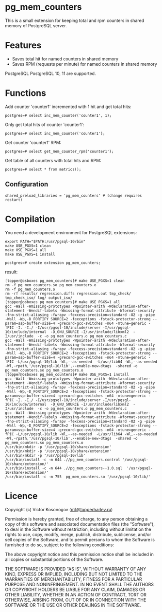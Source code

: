 
pg_mem_counters
==============

This is a small extension for keeping total and rpm counters in shared memory of PostgreSQL server.

# Features

* Saves total hit for named counters in shared memory
* Saves RPM (requests per minute) for named counters in shared memory
 
PostgreSQL PostgreSQL 10, 11 are supported.

# Functions

Add counter 'counter1' incremented with 1 hit and get total hits:

    postgres=# select inc_mem_counter('counter1', 1);
Only get total hits of counter 'counter1':

    postgres=# select inc_mem_counter('counter1');    
Get counter 'counter1' RPM:    

    postgres=# select get_mem_counter_rpm('counter1');
Get table of all counters with total hits and RPM:

    postgres=# select * from metrics();

## Configuration

    shared_preload_libraries = 'pg_mem_counters' # (change requires restart)

# Compilation

You need a development environment for PostgreSQL extensions:

    export PATH="$PATH:/usr/pgsql-10/bin"
    make USE_PGXS=1 clean    
    make USE_PGXS=1 all
    make USE_PGXS=1 install
    
    postgres=# create extension pg_mem_counters;

result:

	[topper@osboxes pg_mem_counters]# make USE_PGXS=1 clean
	rm -f pg_mem_counters.so pg_mem_counters.o
	rm -f pg_mem_counters.o
	rm -rf results/ regression.diffs regression.out tmp_check/ tmp_check_iso/ log/ output_iso/
	[topper@osboxes pg_mem_counters]# make USE_PGXS=1 all
	gcc -Wall -Wmissing-prototypes -Wpointer-arith -Wdeclaration-after-statement -Wendif-labels -Wmissing-format-attribute -Wformat-security -fno-strict-aliasing -fwrapv -fexcess-precision=standard -O2 -g -pipe -Wall -Wp,-D_FORTIFY_SOURCE=2 -fexceptions -fstack-protector-strong --param=ssp-buffer-size=4 -grecord-gcc-switches -m64 -mtune=generic -fPIC -I. -I./ -I/usr/pgsql-10/include/server -I/usr/pgsql-10/include/internal  -D_GNU_SOURCE -I/usr/include/libxml2  -I/usr/include  -c -o pg_mem_counters.o pg_mem_counters.c
	gcc -Wall -Wmissing-prototypes -Wpointer-arith -Wdeclaration-after-statement -Wendif-labels -Wmissing-format-attribute -Wformat-security -fno-strict-aliasing -fwrapv -fexcess-precision=standard -O2 -g -pipe -Wall -Wp,-D_FORTIFY_SOURCE=2 -fexceptions -fstack-protector-strong --param=ssp-buffer-size=4 -grecord-gcc-switches -m64 -mtune=generic -fPIC -L/usr/pgsql-10/lib -Wl,--as-needed  -L/usr/lib64 -Wl,--as-needed -Wl,-rpath,'/usr/pgsql-10/lib',--enable-new-dtags  -shared -o pg_mem_counters.so pg_mem_counters.o
	[topper@osboxes pg_mem_counters]# make USE_PGXS=1 install
	gcc -Wall -Wmissing-prototypes -Wpointer-arith -Wdeclaration-after-statement -Wendif-labels -Wmissing-format-attribute -Wformat-security -fno-strict-aliasing -fwrapv -fexcess-precision=standard -O2 -g -pipe -Wall -Wp,-D_FORTIFY_SOURCE=2 -fexceptions -fstack-protector-strong --param=ssp-buffer-size=4 -grecord-gcc-switches -m64 -mtune=generic -fPIC -I. -I./ -I/usr/pgsql-10/include/server -I/usr/pgsql-10/include/internal  -D_GNU_SOURCE -I/usr/include/libxml2  -I/usr/include  -c -o pg_mem_counters.o pg_mem_counters.c
	gcc -Wall -Wmissing-prototypes -Wpointer-arith -Wdeclaration-after-statement -Wendif-labels -Wmissing-format-attribute -Wformat-security -fno-strict-aliasing -fwrapv -fexcess-precision=standard -O2 -g -pipe -Wall -Wp,-D_FORTIFY_SOURCE=2 -fexceptions -fstack-protector-strong --param=ssp-buffer-size=4 -grecord-gcc-switches -m64 -mtune=generic -fPIC -L/usr/pgsql-10/lib -Wl,--as-needed  -L/usr/lib64 -Wl,--as-needed -Wl,-rpath,'/usr/pgsql-10/lib',--enable-new-dtags  -shared -o pg_mem_counters.so pg_mem_counters.o
	/usr/bin/mkdir -p '/usr/pgsql-10/share/extension'
	/usr/bin/mkdir -p '/usr/pgsql-10/share/extension'
	/usr/bin/mkdir -p '/usr/pgsql-10/lib'
	/usr/bin/install -c -m 644 .//pg_mem_counters.control '/usr/pgsql-10/share/extension/'
	/usr/bin/install -c -m 644 .//pg_mem_counters--1.0.sql  '/usr/pgsql-10/share/extension/'
	/usr/bin/install -c -m 755  pg_mem_counters.so '/usr/pgsql-10/lib/'

# Licence

Copyright (c) Victor Kosonogov (m1@topperharley.ru)

 Permission is hereby granted, free of charge, to any person obtaining a copy
 of this software and associated documentation files (the "Software"), to deal
 in the Software without restriction, including without limitation the rights
 to use, copy, modify, merge, publish, distribute, sublicense, and/or sell
 copies of the Software, and to permit persons to whom the Software is
 furnished to do so, subject to the following conditions:

 The above copyright notice and this permission notice shall be included in
 all copies or substantial portions of the Software.

 THE SOFTWARE IS PROVIDED "AS IS", WITHOUT WARRANTY OF ANY KIND, EXPRESS OR
 IMPLIED, INCLUDING BUT NOT LIMITED TO THE WARRANTIES OF MERCHANTABILITY,
 FITNESS FOR A PARTICULAR PURPOSE AND NONINFRINGEMENT. IN NO EVENT SHALL THE
 AUTHORS OR COPYRIGHT HOLDERS BE LIABLE FOR ANY CLAIM, DAMAGES OR OTHER
 LIABILITY, WHETHER IN AN ACTION OF CONTRACT, TORT OR OTHERWISE, ARISING FROM,
 OUT OF OR IN CONNECTION WITH THE SOFTWARE OR THE USE OR OTHER DEALINGS IN
 THE SOFTWARE.
